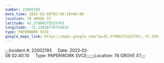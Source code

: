 ```yaml
---
number: 22002193
date_time: 2022-02-08T02:40:10+00:00
location: 78 GROVE ST
latitude: 42.37980275525703
longitude: -71.15838778724819
type: PAPERWORK SVCE
google_maps_link: https://maps.google.com/?q=42.37980275525703,-71.15838778724819
---
```


;;;Incident #: 22002193     Date: 2022‐02‐08 02:40:10     Type: PAPERWORK SVCE;;;;;;Location: 78 GROVE ST;;;
